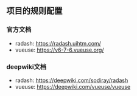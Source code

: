 ## 项目的规则配置

### 官方文档
- radash: https://radash.uihtm.com/
- vueuse: https://v6-7-6.vueuse.org/

### deepwiki文档
- radash: https://deepwiki.com/sodiray/radash
- vueuse: https://deepwiki.com/vueuse/vueuse 
